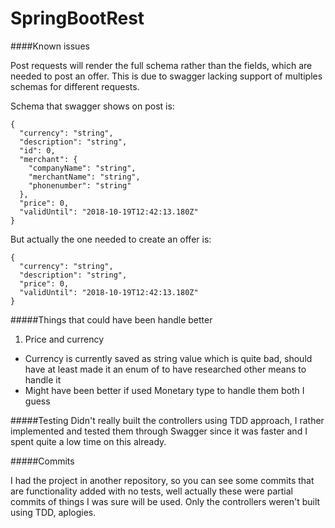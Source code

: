 # SpringBootRest
####Known issues 

Post requests will render the full schema rather than the fields, which are needed to post an offer.
This is due to swagger lacking support of multiples schemas for different requests.

Schema that swagger shows on post is:
```$xslt
{
  "currency": "string",
  "description": "string",
  "id": 0,
  "merchant": {
    "companyName": "string",
    "merchantName": "string",
    "phonenumber": "string"
  },
  "price": 0,
  "validUntil": "2018-10-19T12:42:13.180Z"
}
```

But actually the one needed to create an offer is:

```$xslt
{
  "currency": "string",
  "description": "string",
  "price": 0,
  "validUntil": "2018-10-19T12:42:13.180Z"
}
```

#####Things that could have been handle better

1. Price and currency
+ Currency is currently saved as string value which is quite bad, should have at least made it an enum of to have researched other means to handle it
+ Might have been better if used Monetary type to handle them both I guess

#####Testing
Didn't really built the controllers using TDD approach, I rather implemented and tested them through Swagger since it was faster and I spent quite a low time on this already.

#####Commits

I had the project in another repository, so you can see some commits that are functionality added with no tests, well actually these were partial commits of things I was sure will be used. Only the controllers weren't built using TDD, aplogies.